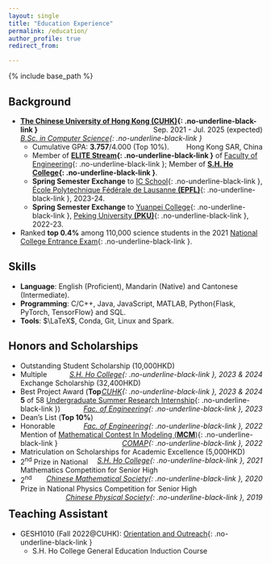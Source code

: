 ```yaml
---
layout: single
title: "Education Experience"
permalink: /education/
author_profile: true
redirect_from:

---
```


{% include base_path %} 

## Background

* **[The Chinese University of Hong Kong (CUHK)](https://www.cuhk.edu.hk/english/index.html){: .no-underline-black-link }**
  <span style="float: right;">Sep. 2021 - Jul. 2025 (expected)</span>  
  *[B.Sc. in Computer Science](https://www.cse.cuhk.edu.hk/academics/cscin/){: .no-underline-black-link }*
  <span style="float: right;">Hong Kong SAR, China</span>  
  * Cumulative GPA: **3.757**/4.000 (Top 10%).
  * Member of **[ELITE Stream](https://www.erg.cuhk.edu.hk/erg/Elite){: .no-underline-black-link }** of [Faculty of Engineering](https://www.erg.cuhk.edu.hk/erg/){: .no-underline-black-link }; Member of **[S.H. Ho College](https://www.shho.cuhk.edu.hk){: .no-underline-black-link }**.
  * **Spring Semester Exchange** to [IC School](https://www.epfl.ch/schools/ic/){: .no-underline-black-link }, [École Polytechnique Fédérale de Lausanne **(EPFL)**](https://www.epfl.ch/en/){: .no-underline-black-link }, 2023-24.
  * **Spring Semester Exchange** to [Yuanpei College](https://yuanpei.pku.edu.cn/en/){: .no-underline-black-link }, [Peking University **(PKU)**](https://english.pku.edu.cn){: .no-underline-black-link }, 2022-23.
* Ranked **top 0.4%** among 110,000 science students in the 2021 [National College Entrance Exam](https://en.wikipedia.org/wiki/Gaokao){: .no-underline-black-link }.


## Skills

* **Language**: English (Proficient), Mandarin (Native) and Cantonese (Intermediate).
* **Programming**:  C/C++, Java, JavaScript, MATLAB, Python{Flask, PyTorch, TensorFlow} and SQL.
* **Tools**: $\LaTeX$, Conda, Git, Linux and Spark.


## Honors and Scholarships
* Outstanding Student Scholarship (10,000HKD)<span style="float: right;">*[S.H. Ho College](https://www.shho.cuhk.edu.hk){: .no-underline-black-link }, 2023 & 2024*</span>  
* Multiple Exchange Scholarship (32,400HKD)<span style="float: right;">*[CUHK](https://www.cuhk.edu.hk/english/index.html){: .no-underline-black-link }, 2023 & 2024*</span>
* Best Project Award (**Top 5** of 58 [Undergraduate Summer Research Internship](https://www.erg.cuhk.edu.hk/erg/SummerResearchInternship){: .no-underline-black-link })<span style="float: right;">*[Fac. of Engineering](https://www.erg.cuhk.edu.hk/erg/){: .no-underline-black-link }, 2023*</span>  
* Dean’s List (**Top 10%**)<span style="float: right;">*[Fac. of Engineering](https://www.erg.cuhk.edu.hk/erg/){: .no-underline-black-link }, 2022*</span>  
* Honorable Mention of [Mathematical Contest In Modeling (**MCM**)](https://www.comap.com/contests/mcm-icm){: .no-underline-black-link }<span style="float: right;">*[COMAP](https://www.comap.com){: .no-underline-black-link }, 2022*</span>  
* Matriculation on Scholarships for Academic Excellence (5,000HKD)<span style="float: right;">*[S.H. Ho College](https://www.shho.cuhk.edu.hk){: .no-underline-black-link }, 2021*</span>
* 2<sup>nd</sup> Prize in National Mathematics Competition for Senior High<span style="float: right;">*[Chinese Mathematical Society](https://www.cms.org.cn/en/Home/about/about.html){: .no-underline-black-link }, 2020*</span>  
* 2<sup>nd</sup> Prize in National Physics Competition for Senior High<span style="float: right;">*[Chinese Physical Society](http://cps-old.t2.dyuntech.com/English.htm){: .no-underline-black-link }, 2019*</span>  


## Teaching Assistant

* GESH1010 (Fall 2022@CUHK): [Orientation and Outreach](https://www.shho.cuhk.edu.hk/general-education/induction-course-gesh1010-orientation-and-outreach/){: .no-underline-black-link }
  * S.H. Ho College General Education Induction Course
